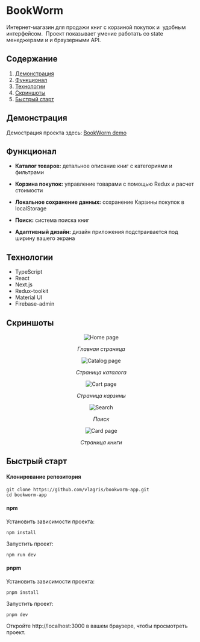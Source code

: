 # BookWorm

Интернет-магазин для продажи книг с корзиной покупок и  удобным интерфейсом.  Проект показывает умение работать со state менеджерами и и браузерными API.

## Содержание

1. [Демонстрация](#демонстрация)
2. [Функционал](#функционал)
3. [Технологии](#технологии)
4. [Скриншоты](#скриншоты)
5. [Быстрый старт](#быстрый-старт)

## Демонстрация

Демострация проекта здесь: [BookWorm demo](https://bookworm-agilarin.netlify.app/)

## Функционал

- **Каталог товаров:** детальное описание книг с категориями и фильтрами

- **Корзина покупок:** управление товарами с помощью Redux и расчет стоимости

- **Локальное сохранение данных:** сохранение Карзины покупок в localStorage

- **Поиск:** система поиска книг

- **Адаптивный дизайн:** дизайн приложения подстраивается под ширину вашего экрана

## Технологии

- TypeScript
- React
- Next.js
- Redux-toolkit
- Material UI
- Firebase-admin

## Скриншоты

<div align="center">
  <img alt="Home page" src="https://github.com/vlagris/bookworm-app/blob/main/screenshots/home.png">
  <p><i>Главная страница</i></p>
  <img alt="Catalog page" src="https://github.com/vlagris/bookworm-app/blob/main/screenshots/catalog.png">
  <p><i>Страница каталога</i></p>
  <img alt="Cart page" src="https://github.com/vlagris/bookworm-app/blob/main/screenshots/cart.png">
  <p><i>Страница карзины</i></p>
  <img alt="Search" src="https://github.com/vlagris/bookworm-app/blob/main/screenshots/search.png">
  <p><i>Поиск</i></p>
  <img alt="Card page" src="https://github.com/vlagris/bookworm-app/blob/main/screenshots/card.png">
  <p><i>Страница книги</i></p>
</div>

## Быстрый старт

#### Клонирование репозитория

```
git clone https://github.com/vlagris/bookworm-app.git
cd bookworm-app
```

#### npm

Установить зависимости проекта:

```
npm install
```

Запустить проект:

```
npm run dev
```

#### pnpm

Установить зависимости проекта:

```
pnpm install
```

Запустить проект:

```
pnpm dev
```

Откройте http://localhost:3000 в вашем браузере, чтобы просмотреть проект.
